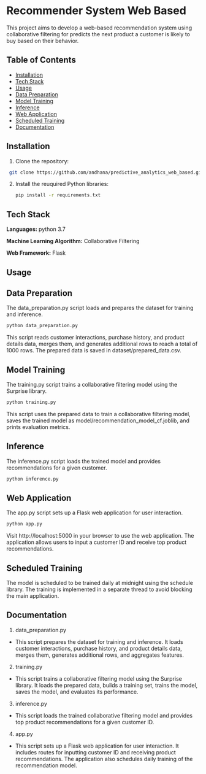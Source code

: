 # Recommender System Web Based

This project aims to develop a web-based recommendation system using collaborative filtering for predicts the next product a customer is likely to buy based on their behavior.

## Table of Contents

- [Installation](#installation)
- [Tech Stack](#tech-stack)
- [Usage](#usage)
- [Data Preparation](#data-preparation)
- [Model Training](#model-training)
- [Inference](#inference)
- [Web Application](#web-application)
- [Scheduled Training](#scheduled-training)
- [Documentation](#Documentation)
  
## Installation

1. Clone the repository:

  ```bash
   git clone https://github.com/andhana/predictive_analytics_web_based.git
  ```

2. Install the reuquired Python libraries:

   ```bash
   pip install -r requirements.txt
   ```

## Tech Stack

**Languages:** python 3.7

**Machine Learning Algorithm:** Collaborative Filtering

**Web Framework:** Flask

## Usage
## Data Preparation

The data_preparation.py script loads and prepares the dataset for training and inference.

  ```bash
  python data_preparation.py
  ```

This script reads customer interactions, purchase history, and product details data, merges them, and generates additional rows to reach a total of 1000 rows. The prepared data is saved in dataset/prepared_data.csv.

## Model Training

The training.py script trains a collaborative filtering model using the Surprise library.

  ```bash
  python training.py
  ```

This script uses the prepared data to train a collaborative filtering model, saves the trained model as model/recommendation_model_cf.joblib, and prints evaluation metrics.
## Inference

The inference.py script loads the trained model and provides recommendations for a given customer.

  ```bash
  python inference.py
  ```

## Web Application

The app.py script sets up a Flask web application for user interaction.

  ```bash
  python app.py
  ```

Visit http://localhost:5000 in your browser to use the web application. The application allows users to input a customer ID and receive top product recommendations.

## Scheduled Training

The model is scheduled to be trained daily at midnight using the schedule library. The training is implemented in a separate thread to avoid blocking the main application.

## Documentation

1. data_preparation.py

- This script prepares the dataset for training and inference. It loads customer interactions, purchase history, and product details data, merges them, generates additional rows, and aggregates features.

2. training.py

- This script trains a collaborative filtering model using the Surprise library. It loads the prepared data, builds a training set, trains the model, saves the model, and evaluates its performance.

3. inference.py

- This script loads the trained collaborative filtering model and provides top product recommendations for a given customer ID.

4. app.py

- This script sets up a Flask web application for user interaction. It includes routes for inputting customer ID and receiving product recommendations. The application also schedules daily training of the recommendation model.
